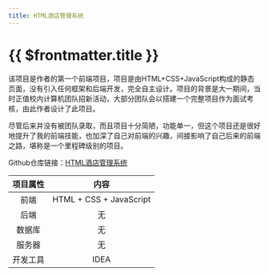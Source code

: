 ```yaml
---
title: HTML酒店管理系统
---
```


# {{ $frontmatter.title }}

该项目是作者的第一个前端项目，项目是由HTML+CSS+JavaScript构成的静态页面，没有引入任何框架和后端开发，完全自主设计。项目的背景是大一期间，当时正值校内计算机团队招新活动，大部分团队会以搭建一个完整项目作为面试考核，由此作者设计了此项目。

尽管后来并没有被团队录取，而且项目十分简陋，功能单一，但这个项目还是很好地提升了我的前端技能，也加深了自己对前端的兴趣，间接影响了自己后来的前端之路，堪称是一个里程碑级别的项目。

Github仓库链接：[HTML酒店管理系统](https://github.com/l-204/HotelManagement)

|   项目属性   |              内容               |
|   :------:  | :-----------------------------: |
|     前端    |     HTML + CSS + JavaScript     |
|     后端    |                无               |
|    数据库   |                无               |
|    服务器   |                无               |
|   开发工具  |               IDEA              |